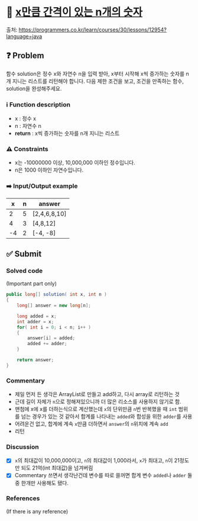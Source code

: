 # :bookmark_tabs: [x만큼 간격이 있는 n개의 숫자][title]
출처: https://programmers.co.kr/learn/courses/30/lessons/12954?language=java

## :question: Problem
함수 solution은 정수 x와 자연수 n을 입력 받아, x부터 시작해 x씩 증가하는 숫자를 n개 지니는 리스트를 리턴해야 합니다. 다음 제한 조건을 보고, 조건을 만족하는 함수, solution을 완성해주세요.

### :information_source: Function description
- x : 정수 x
- n : 자연수 n
- __return__ : x씩 증가하는 숫자를 n개 지니는 리스트

### :warning: Constraints
- x는 -10000000 이상, 10,000,000 이하인 정수입니다.
- n은 1000 이하인 자연수입니다.

### :arrow_right: Input/Output example
| x   | n   | answer       |
| --- | --- | ------------ |
| 2   | 5   | [2,4,6,8,10] |
| 4   | 3   | [4,8,12]     |
| -4  | 2   | [-4, -8]     |

## :white_check_mark: Submit
### Solved code
(Important part only)
``` java
public long[] solution( int x, int n )
{
    long[] answer = new long[n];

    long added = x;
    int adder = x;
    for( int i = 0; i < n; i++ )
    {
        answer[i] = added;
        added += adder;
    }

    return answer;
}
```
### Commentary
- 제일 먼저 든 생각은 ArrayList로 만들고 add하고, 다시 array로 리턴하는 것
- 근데 길이 자체가 `n`으로 정해져있으니까 더 많은 리소스를 사용하지 않기로 함.
- 맨첨에 x에 x를 더하는식으로 계산했는데 `x`의 단위만큼 `n`번 반복했을 때 `int` 범위를 넘는 경우가 있는 것 같아서 합계를 나타내는 `added`와 합성을 위한 `adder`를 사용
- 어려운건 없고, 합계에 계속 `x`만큼 더하면서 `answer`의 `n`위치에 계속 `add`
- 리턴

### Discussion
- [x] `x`의 최대값이 10,000,000이고, `n`의 최대값이 1,000라서, `x`가 최대고, `n`이 21정도만 되도 21억(int 최대값)을 넘겨버림
- [x] Commentary 쓰면서 생각난건데 변수를 따로 쓸꺼면 합계 변수 `added`나 `adder` 둘 중 한개만 사용해도 됐다.

### References
(If there is any reference)

[title]: https://programmers.co.kr/learn/courses/30/lessons/12954?language=java